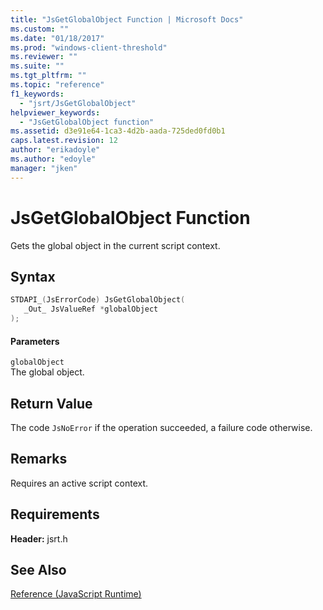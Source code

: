 ```yaml
---
title: "JsGetGlobalObject Function | Microsoft Docs"
ms.custom: ""
ms.date: "01/18/2017"
ms.prod: "windows-client-threshold"
ms.reviewer: ""
ms.suite: ""
ms.tgt_pltfrm: ""
ms.topic: "reference"
f1_keywords: 
  - "jsrt/JsGetGlobalObject"
helpviewer_keywords: 
  - "JsGetGlobalObject function"
ms.assetid: d3e91e64-1ca3-4d2b-aada-725ded0fd0b1
caps.latest.revision: 12
author: "erikadoyle"
ms.author: "edoyle"
manager: "jken"
---
```

# JsGetGlobalObject Function
Gets the global object in the current script context.  
  
## Syntax  
  
```cpp  
STDAPI_(JsErrorCode) JsGetGlobalObject(  
   _Out_ JsValueRef *globalObject  
);  
```  
  
#### Parameters  
 `globalObject`  
 The global object.  
  
## Return Value  
 The code `JsNoError` if the operation succeeded, a failure code otherwise.  
  
## Remarks  
 Requires an active script context.  
  
## Requirements  
 **Header:** jsrt.h  
  
## See Also  
 [Reference (JavaScript Runtime)](../chakra-hosting/reference-javascript-runtime.md)